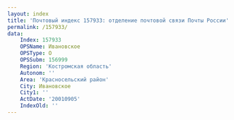 ```yaml
---
layout: index
title: 'Почтовый индекс 157933: отделение почтовой связи Почты России'
permalink: /157933/
data:
    Index: 157933
    OPSName: Ивановское
    OPSType: О
    OPSSubm: 156999
    Region: 'Костромская область'
    Autonom: ''
    Area: 'Красносельский район'
    City: Ивановское
    City1: ''
    ActDate: '20010905'
    IndexOld: ''
---
```


